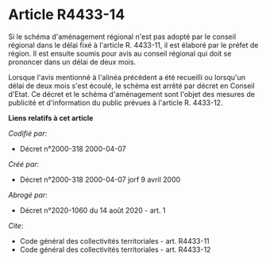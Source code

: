 # Article R4433-14

Si le schéma d'aménagement régional n'est pas adopté par le conseil régional dans le délai fixé à l'article R. 4433-11, il
est élaboré par le préfet de région. Il est ensuite soumis pour avis au conseil régional qui doit se prononcer dans un délai
de deux mois.

Lorsque l'avis mentionné à l'alinéa précédent a été recueilli ou lorsqu'un délai de deux mois s'est écoulé, le schéma est
arrêté par décret en Conseil d'Etat. Ce décret et le schéma d'aménagement sont l'objet des mesures de publicité et
d'information du public prévues à l'article R. 4433-12.

**Liens relatifs à cet article**

_Codifié par_:

  - Décret n°2000-318 2000-04-07

_Créé par_:

  - Décret n°2000-318 2000-04-07 jorf 9 avril 2000

_Abrogé par_:

  - Décret n°2020-1060 du 14 août 2020 - art. 1

_Cite_:

  - Code général des collectivités territoriales - art. R4433-11
  - Code général des collectivités territoriales - art. R4433-12
